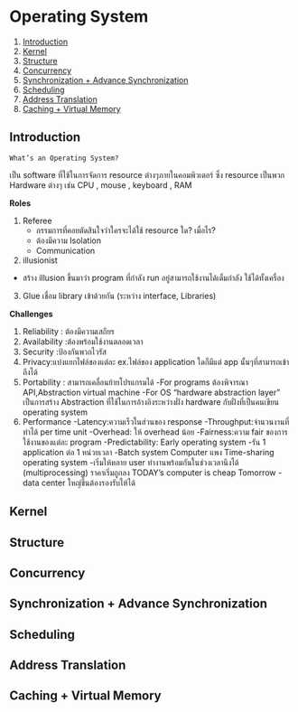 # Operating System
1. [Introduction](#Introduction)
2. [Kernel](#Kernel)
3. [Structure](#Structure)
4. [Concurrency](#Concurrency)
5. [Synchronization + Advance Synchronization](#Synchronization_Advance_Synchronization)
6. [Scheduling](#Scheduling)
7. [Address Translation](#Address_Translation)
8. [Caching + Virtual Memory](#Caching_and_Virtual_Memory)

## Introduction

```
What’s an Operating System?
```

เป็น software ที่ใช้ในการจัดการ resource ต่างๆภายในคอมพิวเตอร์ ซึ่ง resource เป็นพวก Hardware ต่างๆ เช่น CPU , mouse , keyboard , RAM

**Roles**

1. Referee
    - กรรมการที่คอยตัดสินใจว่าใครจะได้ใช้ resource ใด? เมื่อไร?
    - ต้องมีความ Isolation
    - Communication
2. illusionist
  - สร้าง illusion ขึ้นมาว่า program ที่กำลัง run อยู่สามารถใช้งานได้เต็มกำลัง ใช้ได้ทั้งเครื่อง
3. Glue เชื่อม library เข้าด้วยกัน (ระหว่าง interface, Libraries)

**Challenges**
1.	Reliability : ต้องมีความเสถียร
2.	Availability :ต้องพร้อมใช้งานตลอดเวลา
3.	Security :ป้องกันพวกไวรัส
4.	Privacy:แบ่งแยกไฟล์ของแต่ละ ex.ไฟล์ของ application ใดก็มีแต่ app นั้นๆที่สามารถเข้าถึงได้
5.	Portability : สามารถเคลื่อนย้ายโปรแกรมได้
-For programs ต้องพิจารณา API,Abstraction virtual machine
-For OS “hardware abstraction layer” เป็นการสร้าง Abstraction ที่ใช้ในการอ้างอิงระหว่างฝั่ง hardware กับฝั่งที่เป็นคนเขียน operating system
6.	Performance
-Latency:ความเร็วในส่วนของ response
-Throughput:จำนวนงานที่ทำได้ per time unit
-Overhead: ให้ overhead น้อย
-Fairness:ความ fair ของการใช้งานของแต่ละ program
-Predictability:
Early operating system
-รัน 1 application ต่อ 1 หน่วยเวลา
-Batch system
Computer แพง
Time-sharing operating system
-เริ่มให้หลาย user ทำงานพร้อมกันในช่วงเวลานึงได้ (multiprocessing) ราคาเริ่มถูกลง
TODAY’s computer is cheap
Tomorrow
-data center ใหญ่ขึ้นต้องรองรับให้ได้

## Kernel

## Structure

## Concurrency

## Synchronization + Advance Synchronization

## Scheduling

## Address Translation

## Caching + Virtual Memory

